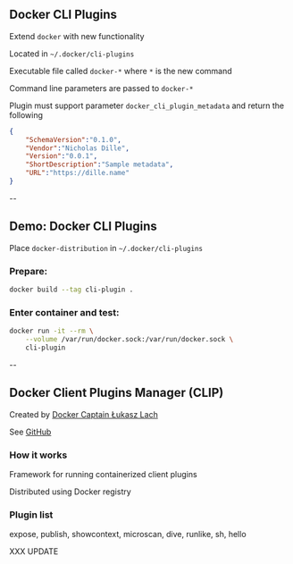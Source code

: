 ## Docker CLI Plugins

Extend `docker` with new functionality

Located in `~/.docker/cli-plugins`

Executable file called `docker-*` where `*` is the new command

Command line parameters are passed to `docker-*`

Plugin must support parameter `docker_cli_plugin_metadata` and return the following

```json
{
    "SchemaVersion":"0.1.0",
    "Vendor":"Nicholas Dille",
    "Version":"0.0.1",
    "ShortDescription":"Sample metadata",
    "URL":"https://dille.name"
}
```

--

## Demo: Docker CLI Plugins

Place `docker-distribution` in `~/.docker/cli-plugins`

### Prepare:

```bash
docker build --tag cli-plugin .
```

### Enter container and test:

```bash
docker run -it --rm \
    --volume /var/run/docker.sock:/var/run/docker.sock \
    cli-plugin
```

--

## Docker Client Plugins Manager (CLIP)

Created by [Docker Captain Łukasz Lach](https://www.docker.com/captains/%C5%82ukasz-lach)

See [GitHub](https://github.com/lukaszlach/clip)

### How it works

Framework for running containerized client plugins

Distributed using Docker registry

### Plugin list

expose, publish, showcontext, microscan, dive, runlike, sh, hello

XXX UPDATE